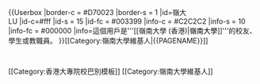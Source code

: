 {{Userbox
  |border-c = #D70023
  |border-s = 1
  |id=嶺大<br/>LU
  |id-c=#fff
  |id-s     = 15
  |id-fc    = #003399
  |info-c   = #C2C2C2
  |info-s   = 10
  |info-fc  = #000000
  |info=這個用戶是'''[[嶺南大學 (香港)|<span style="color:#000000;">嶺南大學</span>]]'''的校友、學生或教職員。
}}<includeonly>[[Category:嶺南大學維基人|{{PAGENAME}}]]</includeonly>
<noinclude>
<p style="clear: both; padding-top: 2em">
[[Category:香港大專院校巴別模板]]
</noinclude>
[[Category:嶺南大學維基人]]